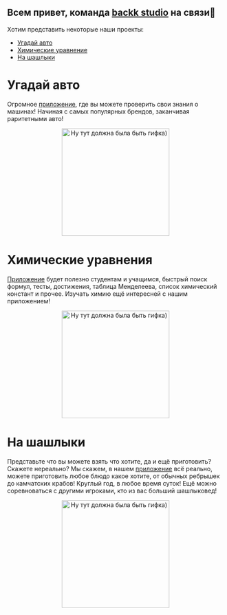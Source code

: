 ## Всем привет, команда **[backk studio](https://vk.com/public200515614)** на связи🤙

Хотим представить некоторые наши проекты:

* [Угадай авто](#what-is-auto)
* [Химические уравнение](#chemistry)
* [На шашлыки](#on-barbecue)

# <a name="what-is-auto">Угадай авто</a>
Огромное [приложение](https://vk.com/app7724450), где вы можете проверить свои знания о машинах! Начиная с самых популярных брендов, заканчивая раритетными авто!
</br>
<p align="center">
  <img src="https://files.backk.studio/github/what-is-auto.gif" alt="Ну тут должна была быть гифка)"  width="250" />
</p>

# <a name="chemistry">Химические уравнения</a>
[Приложение](https://vk.com/app7842824) будет полезно студентам и учащимся, быстрый поиск формул, тесты, достижения, таблица Менделеева, список химический констант и прочее. Изучать химию ещё интересней с нашим приложением!
<p align="center">
  <img src="https://files.backk.studio/github/chemistry.gif" alt="Ну тут должна была быть гифка)"  width="250" />
</p>

# <a name="on-barbecue">На шашлыки</a>
Представьте что вы можете взять что хотите, да и ещё приготовить? Скажете нереально? Мы скажем, в нашем [приложение](https://vk.com/app7985342) всё реально, можете приготовить любое блюдо какое хотите, от обычных ребрышек до камчатских крабов! Круглый год, в любое время суток! Ещё можно соревноваться с другими игроками, кто из вас больший шашлыковед!
<p align="center">
  <img src="https://files.backk.studio/github/on-barbecue.gif" alt="Ну тут должна была быть гифка)"  width="250" />
</p>
